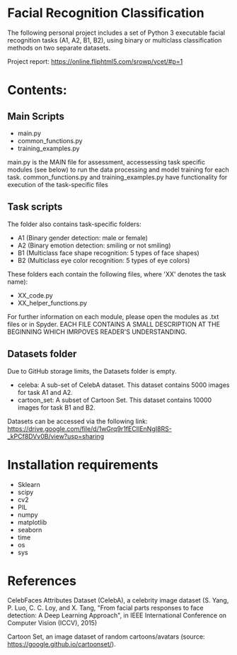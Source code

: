 # Facial Recognition Classification

The following personal project includes a set of Python 3 executable facial recognition tasks (A1, A2, B1, B2), using binary or multiclass classification methods on two separate datasets.

Project report: https://online.fliphtml5.com/srowp/vcet/#p=1

# Contents:

## Main Scripts
- main.py
- common_functions.py
- training_examples.py

main.py is the MAIN file for assessment, accessessing task specific modules (see below) to run the data processing and model training for each task.
common_functions.py and training_examples.py have functionality for execution of the task-specific files

## Task scripts
The folder also contains task-specific folders:
- A1   (Binary gender detection: male or female)
- A2   (Binary emotion detection: smiling or not smiling)
- B1   (Multiclass face shape recognition: 5 types of face shapes)
- B2   (Multiclass eye color recognition: 5 types of eye colors)

These folders each contain the following files, where 'XX' denotes the task name):
- XX_code.py
- XX_helper_functions.py

For further information on each module, please open the modules as .txt files or in Spyder.
EACH FILE CONTAINS A SMALL DESCRIPTION AT THE BEGINNING WHICH IMRPOVES READER'S UNDERSTANDING.

## Datasets folder

Due to GitHub storage limits, the Datasets folder is empty.

- celeba: A sub-set of CelebA dataset. This dataset contains 5000 images for task A1 and A2.
- cartoon_set: A subset of Cartoon Set. This dataset contains 10000 images for task B1 and B2.

Datasets can be accessed via the following link:
https://drive.google.com/file/d/1wGrq9r1fECIIEnNgI8RS-_kPCf8DVv0B/view?usp=sharing 


# Installation requirements
 - Sklearn
 - scipy
 - cv2
 - PIL
 - numpy
 - matplotlib
 - seaborn
 - time
 - os
 - sys 
 
# References

CelebFaces Attributes Dataset (CelebA), a celebrity image dataset (S. Yang, P. Luo, C. C. Loy, and X. Tang, "From facial parts responses to face detection: A Deep Learning Approach", in IEEE International Conference on Computer Vision (ICCV), 2015)

Cartoon Set, an image dataset of random cartoons/avatars (source: https://google.github.io/cartoonset/).
